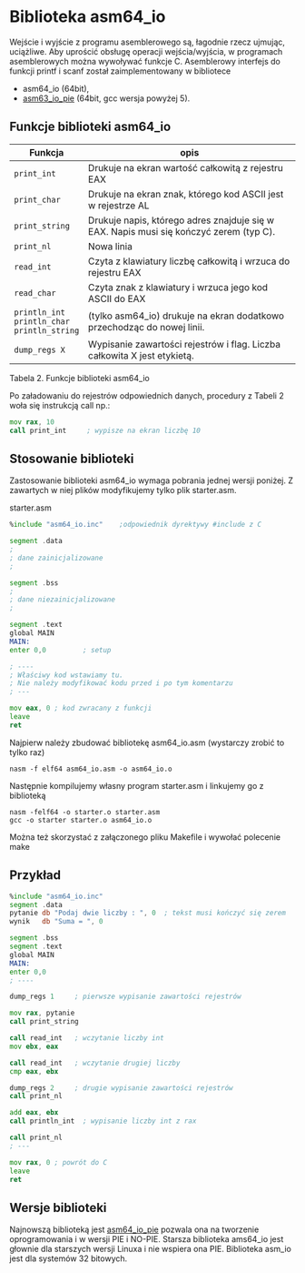 # Biblioteka asm64_io

Wejście i wyjście z programu asemblerowego są, łagodnie rzecz ujmując, uciążliwe. 
Aby uprościć obsługę operacji wejścia/wyjścia, w programach asemblerowych można wywoływać funkcje C. 
Asemblerowy interfejs do funkcji printf i scanf został zaimplementowany w bibliotece
*  asm64_io (64bit), 
*  [asm63_io_pie](asm64_io_pie.zip) (64bit, gcc wersja powyżej 5).


## Funkcje biblioteki asm64_io

| Funkcja | opis |
|----     | ---- |
|`print_int` |	 Drukuje na ekran wartość całkowitą z rejestru EAX |
|`print_char` |	 Drukuje na ekran znak, którego kod ASCII jest w rejestrze AL|
|`print_string` |	 Drukuje napis, którego adres znajduje się w EAX. Napis musi się kończyć zerem (typ C).|
 |`print_nl` |	 Nowa linia|
 |`read_int` |	 Czyta z klawiatury liczbę całkowitą i wrzuca do rejestru EAX|
 |`read_char` |	 Czyta znak z klawiatury i wrzuca jego kod ASCII do EAX |         
 |`println_int` <br/> `println_char` <br/>`println_string` |	 (tylko asm64_io) drukuje na ekran dodatkowo przechodząc do nowej linii. |
 |`dump_regs X` |	 Wypisanie zawartości rejestrów i flag. Liczba całkowita X jest etykietą.   |
 
  Tabela 2. Funkcje biblioteki asm64_io
  
  Po załadowaniu do rejestrów odpowiednich danych, procedury z Tabeli 2 woła się instrukcją call np.: 
````asm
mov rax, 10
call print_int     ; wypisze na ekran liczbę 10
````

## Stosowanie biblioteki

Zastosowanie biblioteki asm64_io wymaga pobrania jednej wersji poniżej. Z zawartych w niej plików modyfikujemy tylko plik starter.asm.

starter.asm

````asm 
%include "asm64_io.inc"    ;odpowiednik dyrektywy #include z C

segment .data
;
; dane zainicjalizowane
;

segment .bss
;
; dane niezainicjalizowane
;

segment .text
global MAIN
MAIN:
enter 0,0         ; setup 

; ----
; Właściwy kod wstawiamy tu. 
; Nie należy modyfikować kodu przed i po tym komentarzu
; ---

mov eax, 0 ; kod zwracany z funkcji
leave
ret
````

Najpierw należy zbudować bibliotekę asm64_io.asm (wystarczy zrobić to tylko raz)
````
nasm -f elf64 asm64_io.asm -o asm64_io.o
````

Następnie kompilujemy własny program starter.asm i linkujemy go z biblioteką
````
nasm -felf64 -o starter.o starter.asm
gcc -o starter starter.o asm64_io.o 
````

Można też skorzystać z załączonego pliku Makefile i wywołać polecenie make

## Przykład
````asm
%include "asm64_io.inc"
segment .data
pytanie db "Podaj dwie liczby : ", 0  ; tekst musi kończyć się zerem
wynik   db "Suma = ", 0

segment .bss
segment .text
global MAIN
MAIN:
enter 0,0
; ----

dump_regs 1     ; pierwsze wypisanie zawartości rejestrów

mov rax, pytanie
call print_string

call read_int   ; wczytanie liczby int
mov ebx, eax

call read_int   ; wczytanie drugiej liczby
cmp eax, ebx

dump_regs 2     ; drugie wypisanie zawartości rejestrów
call print_nl

add eax, ebx
call println_int  ; wypisanie liczby int z rax

call print_nl
; ---

mov rax, 0 ; powrót do C
leave
ret
````

## Wersje biblioteki
Najnowszą biblioteką jest [asm64_io_pie](../utils/asm64_io_pie.zip) pozwala ona na tworzenie oprogramowania i w wersji PIE i NO-PIE. Starsza biblioteka ams64_io jest głownie dla starszych wersji Linuxa i nie wspiera ona PIE. Biblioteka asm_io jest dla systemów 32 bitowych. 


